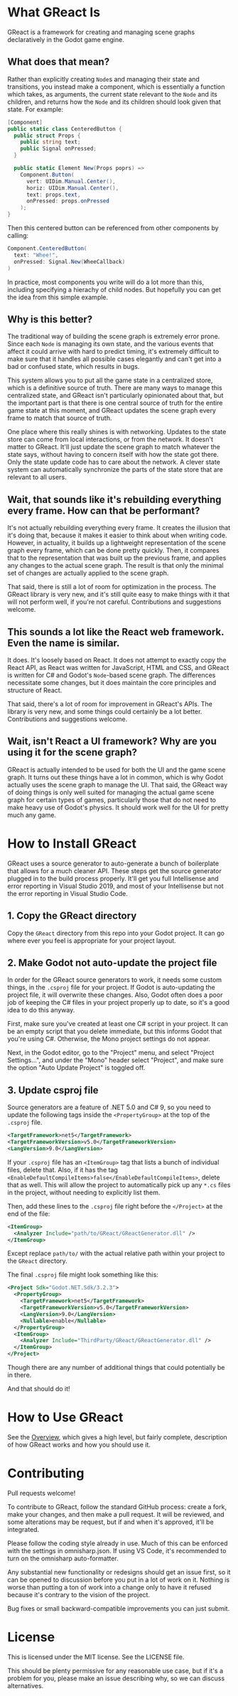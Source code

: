 # What GReact Is

GReact is a framework for creating and managing scene graphs declaratively in the Godot game engine.

## What does that mean?

Rather than explicitly creating `Node`s and managing their state and transitions, you instead make a component, which is essentially a function which takes, as arguments, the current state relevant to the `Node` and its children, and returns how the `Node` and its children should look given that state. For example:

```c#
[Component]
public static class CenteredButton {
  public struct Props {
    public string text;
    public Signal onPressed;
  }

  public static Element New(Props poprs) =>
    Component.Button(
      vert: UIDim.Manual.Center(),
      horiz: UIDim.Manual.Center(),
      text: props.text,
      onPressed: props.onPressed
    );
}
```

Then this centered button can be referenced from other components by calling:

```c#
Component.CenteredButton(
  text: "Whee!",
  onPressed: Signal.New(WheeCallback)
)
```

In practice, most components you write will do a lot more than this, including specifying a hierachy of child nodes. But hopefully you can get the idea from this simple example.

## Why is this better?

The traditional way of building the scene graph is extremely error prone. Since each `Node` is managing its own state, and the various events that affect it could arrive with hard to predict timing, it's extremely difficult to make sure that it handles all possible cases elegantly and can't get into a bad or confused state, which results in bugs.

This system allows you to put all the game state in a centralized store, which is a definitive source of truth. There are many ways to manage this centralized state, and GReact isn't particularly opinionated about that, but the important part is that there is one central source of truth for the entire game state at this moment, and GReact updates the scene graph every frame to match that source of truth.

One place where this really shines is with networking. Updates to the state store can come from local interactions, or from the network. It doesn't matter to GReact. It'll just update the scene graph to match whatever the state says, without having to concern itself with how the state got there. Only the state update code has to care about the network. A clever state system can automatically synchronize the parts of the state store that are relevant to all users.

## Wait, that sounds like it's rebuilding everything every frame. How can that be performant?

It's not actually rebuilding everything every frame. It creates the illusion that it's doing that, because it makes it easier to think about when writing code. However, in actuality, it builds up a lightweight representation of the scene graph every frame, which can be done pretty quickly. Then, it compares that to the representation that was built up the previous frame, and applies any changes to the actual scene graph. The result is that only the minimal set of changes are actually applied to the scene graph.

That said, there is still a lot of room for optimization in the process. The GReact library is very new, and it's still quite easy to make things with it that will not perform well, if you're not careful. Contributions and suggestions welcome.

## This sounds a lot like the React web framework. Even the name is similar.

It does. It's loosely based on React. It does not attempt to exactly copy the React API, as React was written for JavaScript, HTML and CSS, and GReact is written for C# and Godot's `Node`-based scene graph. The differences necessitate some changes, but it does maintain the core principles and structure of React.

That said, there's a lot of room for improvement in GReact's APIs. The library is very new, and some things could certainly be a lot better. Contributions and suggestions welcome.

## Wait, isn't React a UI framework? Why are you using it for the scene graph?

GReact is actually intended to be used for both the UI and the game scene graph. It turns out these things have a lot in common, which is why Godot actually uses the scene graph to manage the UI. That said, the GReact way of doing things is only well suited for managing the actual game scene graph for certain types of games, particularly those that do not need to make heavy use of Godot's physics. It should work well for the UI for pretty much any game.

# How to Install GReact

GReact uses a source generator to auto-generate a bunch of boilerplate that allows for a much cleaner API. These steps get the source generator plugged in to the build process properly. It'll get you full Intellisense and error reporting in Visual Studio 2019, and most of your Intellisense but not the error reporting in Visual Studio Code.

## 1. Copy the GReact directory

Copy the `GReact` directory from this repo into your Godot project. It can go where ever you feel is appropriate for your project layout.

## 2. Make Godot not auto-update the project file

In order for the GReact source generators to work, it needs some custom things, in the `.csproj` file for your project. If Godot is auto-updating the project file, it will overwrite these changes. Also, Godot often does a poor job of keeping the C# files in your project properly up to date, so it's a good idea to do this anyway.

First, make sure you've created at least one C# script in your project. It can be an empty script that you delete immediate, but this informs Godot that you're using C#. Otherwise, the Mono project settings do not appear.

Next, in the Godot editor, go to the "Project" menu, and select "Project Settings...", and under the "Mono" header select "Project", and make sure the option "Auto Update Project" is toggled off.

## 3. Update csproj file

Source generators are a feature of .NET 5.0 and C# 9, so you need to update the following tags inside the `<PropertyGroup>` at the top of the `.csproj` file.

```xml
<TargetFramework>net5</TargetFramework>
<TargetFrameworkVersion>v5.0</TargetFrameworkVersion>
<LangVersion>9.0</LangVersion>
```

If your `.csproj` file has an `<ItemGroup>` tag that lists a bunch of individual files, delete that. Also, if it has the tag `<EnableDefaultCompileItems>false</EnableDefaultCompileItems>`, delete that as well. This will allow the project to automatically pick up any `*.cs` files in the project, without needing to explicitly list them.

Then, add these lines to the `.csproj` file right before the `</Project>` at the end of the file:

```xml
<ItemGroup>
  <Analyzer Include="path/to/GReact/GReactGenerator.dll" />
</ItemGroup>
```

Except replace `path/to/` with the actual relative path within your project to the `GReact` directory.

The final `.csproj` file might look something like this:

```xml
<Project Sdk="Godot.NET.Sdk/3.2.3">
  <PropertyGroup>
    <TargetFramework>net5</TargetFramework>
    <TargetFrameworkVersion>v5.0</TargetFrameworkVersion>
    <LangVersion>9.0</LangVersion>
    <Nullable>enable</Nullable>
  </PropertyGroup>
  <ItemGroup>
    <Analyzer Include="ThirdParty/GReact/GReactGenerator.dll" />
  </ItemGroup>
</Project>
```

Though there are any number of additional things that could potentially be in there.

And that should do it!

# How to Use GReact

See the [Overview](Docs/overview.md), which gives a high level, but fairly complete, description of how GReact works and how you should use it.

# Contributing

Pull requests welcome!

To contribute to GReact, follow the standard GitHub process: create a fork, make your changes, and then make a pull request. It will be reviewed, and some alterations may be request, but if and when it's approved, it'll be integrated.

Please follow the coding style already in use. Much of this can be enforced with the settings in omnisharp.json. If using VS Code, it's recommended to turn on the omnisharp auto-formatter.

Any substantial new functionality or redesigns should get an issue first, so it can be opened to discussion before you put in a lot of work on it. Nothing is worse than putting a ton of work into a change only to have it refused because it's contrary to the vision of the project.

Bug fixes or small backward-compatible improvements you can just submit.

# License

This is licensed under the MIT license. See the LICENSE file.

This should be plenty permissive for any reasonable use case, but if it's a problem for you, please make an issue describing why, so we can discuss alternatives.
